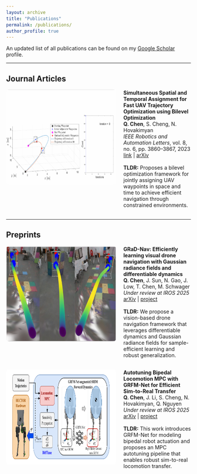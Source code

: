 ```yaml
---
layout: archive
title: "Publications"
permalink: /publications/
author_profile: true
---
```


An updated list of all publications can be found on my <a href="https://scholar.google.com/citations?user=MqU82XsAAAAJ&hl=en" target="_blank">Google Scholar</a> profile.

---

## Journal Articles

<div class="publication" style="display: flex; align-items: flex-start; margin-bottom: 30px;">
  <img src="/images/publications/RAL_1.gif" alt="UAV traj" style="height: 260px; width: 300px; margin-right: 20px; border-radius: 8px;">
  <div>
    <strong>Simultaneous Spatial and Temporal Assignment for Fast UAV Trajectory Optimization using Bilevel Optimization</strong><br>
    <strong>Q. Chen</strong>, S. Cheng, N. Hovakimyan<br>
    <em>IEEE Robotics and Automation Letters</em>, vol. 8, no. 6, pp. 3860–3867, 2023<br>
    <a href="https://ieeexplore.ieee.org/document/10117594" target="_blank">link</a> |
    <a href="https://arxiv.org/abs/2211.15902" target="_blank">arXiv</a><br><br>
    <strong>TLDR:</strong> Proposes a bilevel optimization framework for jointly assigning UAV waypoints in space and time to achieve efficient navigation through constrained environments.
  </div>
</div>

---

## Preprints

<div class="publication" style="display: flex; align-items: flex-start; margin-bottom: 30px;">
  <img src="/images/publications/gradnav.png" alt="GRaD-Nav" style="height: 260px; width: 300px; margin-right: 20px; border-radius: 8px;">
  <div>
    <strong>GRaD-Nav: Efficiently learning visual drone navigation with Gaussian radiance fields and differentiable dynamics</strong><br>
    <strong>Q. Chen</strong>, J. Sun, N. Gao, J. Low, T. Chen, M. Schwager<br>
    <em>Under review at IROS 2025</em><br>
    <a href="https://arxiv.org/abs/2503.03984" target="_blank">arXiv</a> |
    <a href="https://qianzhong-chen.github.io/gradnav.github.io/" target="_blank">project</a><br><br>
    <strong>TLDR:</strong> We propose a vision-based drone navigation framework that leverages differentiable dynamics and Gaussian radiance fields for sample-efficient learning and robust generalization.
  </div>
</div>

<div class="publication" style="display: flex; align-items: flex-start; margin-bottom: 30px;">
  <img src="/images/publications/difftune.png" alt="Difftune" style="height: 260px; width: 300px; margin-right: 20px; border-radius: 8px;">
  <div>
    <strong>Autotuning Bipedal Locomotion MPC with GRFM-Net for Efficient Sim-to-Real Transfer</strong><br>
    <strong>Q. Chen</strong>, J. Li, S. Cheng, N. Hovakimyan, Q. Nguyen<br>
    <em>Under review at IROS 2025</em><br>
    <a href="https://arxiv.org/abs/2409.15710" target="_blank">arXiv</a> |
    <a href="https://sites.google.com/view/difftune-hector/home" target="_blank">project</a><br><br>
    <strong>TLDR:</strong> This work introduces GRFM-Net for modeling bipedal robot actuation and proposes an MPC autotuning pipeline that enables robust sim-to-real locomotion transfer.
  </div>
</div>
